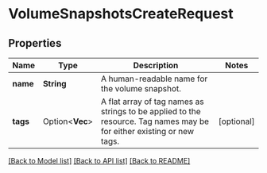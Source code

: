 # VolumeSnapshotsCreateRequest

## Properties

Name | Type | Description | Notes
------------ | ------------- | ------------- | -------------
**name** | **String** | A human-readable name for the volume snapshot. | 
**tags** | Option<**Vec<String>**> | A flat array of tag names as strings to be applied to the resource. Tag names may be for either existing or new tags. | [optional]

[[Back to Model list]](../README.md#documentation-for-models) [[Back to API list]](../README.md#documentation-for-api-endpoints) [[Back to README]](../README.md)


